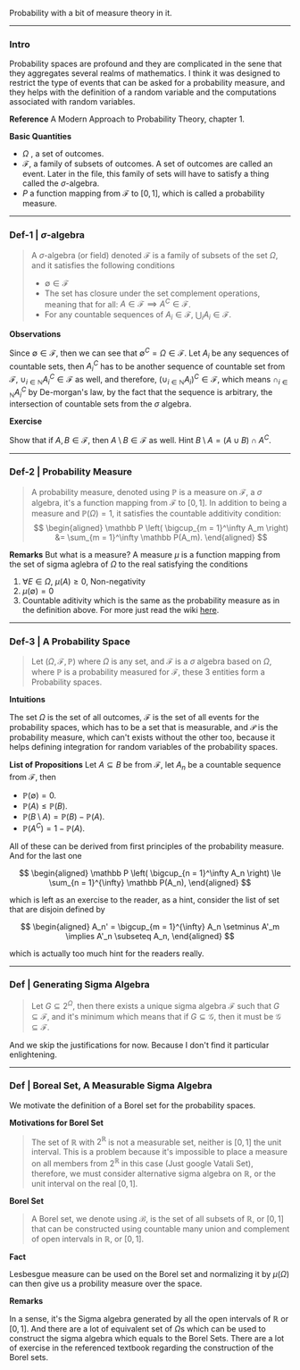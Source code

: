 Probability with a bit of measure theory in it. 


---
### **Intro**

Probability spaces are profound and they are complicated in the sene that they aggregates several realms of mathematics. I think it was designed to restrict the type of events that can be asked for a probability measure, and they helps with the definition of a random variable and the computations associated with random variables. 

**Reference**
A Modern Approach to Probability Theory, chapter 1. 

**Basic Quantities**

* $\Omega$ , a set of outcomes. 
* $\mathcal{F}$, a family of subsets of outcomes. A set of outcomes are called an event. Later in the file, this family of sets will have to satisfy a thing called the $\sigma$-algebra. 
* $P$ a function mapping from $\mathcal{F}$ to $[0, 1]$, which is called a probability measure. 


---
### **Def-1 | $\sigma$-algebra**

> A $\sigma$-algebra (or field) denoted $\mathcal F$ is a family of subsets of the set $\Omega$, and it satisfies the following conditions
> * $\emptyset \in \mathcal F$
> * The set has closure under the set complement operations, meaning that for all: $A\in \mathcal{F} \implies A^C\in \mathcal{F}$. 
> * For any countable sequences of $A_i \in \mathcal {F}$, $\bigcup_i A_i \in \mathcal{F}$.

**Observations**

Since $\emptyset \in \mathcal F$, then we can see that $\emptyset^C = \Omega \in \mathcal F$. Let $A_i$ be any sequences of countable sets, then $A_i^C$ has to be another sequence of countable set from $\mathcal F$, $\cup_{i\in \mathbb N}A_i^C\in \mathcal F$ as well, and therefore, $(\cup_{i\in \mathbb N} A_i)^C \in \mathcal F$, which means $\cap_{i\in \mathbb N} A_i^C$ by De-morgan's law, by the fact that the sequence is arbitrary, the intersection of countable sets from the $\sigma$ algebra. 

**Exercise**

Show that if $A, B \in \mathcal F$, then $A\setminus B \in \mathcal F$ as well. Hint $B \setminus A = (A\cup B)\cap A^C$. 


---
### **Def-2 | Probability Measure**

> A probability measure, denoted using $\mathbb P$ is a measure on $\mathcal F$, a $\sigma$ algebra, it's a function mapping from $\mathcal F$ to $[0, 1]$. In addition to being a measure and $\mathbb P(\Omega) = 1$, it satisfies the countable additivity condition: 
> $$
> \begin{aligned}
>    \mathbb P \left(
>     \bigcup_{m = 1}^\infty A_m
>     \right) &= \sum_{m = 1}^\infty \mathbb P(A_m). 
> \end{aligned}
> $$


**Remarks**
But what is a measure? A measure $\mu$ is a function mapping from the set of sigma aglebra of $\Omega$ to the real satisfying the conditions 
1. $\forall E \in \Omega$, $\mu(A) \ge 0$, Non-negativity
2. $\mu(\emptyset) = 0$
3. Countable aditivity which is the same as the probability measure as in the definition above. 
For more just read the wiki [here](https://en.wikipedia.org/wiki/Measure_(mathematics)). 

---
### **Def-3 | A Probability Space**

> Let $(\Omega, \mathcal F, \mathbb P)$ where $\Omega$ is any set, and $\mathcal F$ is a $\sigma$ algebra based on $\Omega$, where $\mathbb P$ is a probability measured for $\mathcal F$, these 3 entities form a Probability spaces. 

**Intuitions**

The set $\Omega$ is the set of all outcomes, $\mathcal F$ is the set of all events for the probability spaces, which has to be a set that is measurable, and $\mathcal P$ is the probability measure, which can't exists without the other too, because it helps defining integration for random variables of the probability spaces. 

**List of Propositions**
Let $A\subseteq B$ be from $\mathcal F$, let $A_n$ be a countable sequence from $\mathcal F$, then 

* $\mathbb P(\emptyset) = 0$. 
* $\mathbb P (A)\le \mathbb P (B)$. 
* $\mathbb P(B\setminus A) = \mathbb P(B) - \mathbb P(A)$.
* $\mathbb P(A^C) = 1 - \mathbb P(A)$. 

All of these can be derived from first principles of the probability measure. And for the last one 

$$
\begin{aligned}
    \mathbb P \left(
        \bigcup_{n = 1}^\infty A_n
    \right) \le \sum_{n = 1}^{\infty} \mathbb P(A_n), 
\end{aligned}
$$

which is left as an exercise to the reader, as a hint, consider the list of set that are disjoin defined by 

$$
\begin{aligned}
    A_n' = \bigcup_{m = 1}^{\infty} A_n \setminus A'_m \implies A'_n \subseteq A_n, 
\end{aligned}
$$

which is actually too much hint for the readers really. 

---
### **Def | Generating Sigma Algebra**

> Let $G\subseteq 2^{\Omega}$, then there exists a unique sigma algebra $\mathcal F$ such that $G \subseteq \mathcal F$, and it's minimum which means that if $G \subseteq \mathcal G$, then it must be $\mathcal  G\subseteq \mathcal F$. 

And we skip the justifications for now. Because I don't find it particular enlightening. 



--- 
### **Def | Boreal Set,  A Measurable Sigma Algebra**

We motivate the definition of a Borel set for the probability spaces. 

**Motivations for Borel Set**
> The set of $\mathbb R$ with $2^{\mathbb R}$ is not a measurable set, neither is $[0, 1]$ the unit interval. This is a problem because it's impossible to place a measure on all members from $2^{\mathbb R}$ in this case (Just google Vatali Set), therefore, we must consider alternative sigma algebra on $\mathbb R$, or the unit interval on the real $[0, 1]$. 

**Borel Set**
> A Borel set, we denote using $\mathcal B$, is the set of all subsets of $\mathbb R$, or $[0, 1]$ that can be constructed using countable many union and complement of open intervals in $\mathbb R$, or $[0, 1]$. 

**Fact**

Lesbesgue measure can be used on the Borel set and normalizing it by $\mu (\Omega)$ can then give us a probility measure over the space. 


**Remarks**

In a sense, it's the Sigma algebra generated by all the open intervals of $\mathbb R$ or $[0, 1]$. And there are a lot of equivalent set of $\Omega$s which can be used to construct the sigma algebra which equals to the Borel Sets. There are a lot of exercise in the referenced textbook regarding the construction of the Borel sets. 
